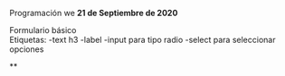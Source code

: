 Programación we
**21 de Septiembre de 2020**

Formulario básico
<br>
Etiquetas: 
-text h3
-label
-input para tipo radio
-select para seleccionar opciones


**







